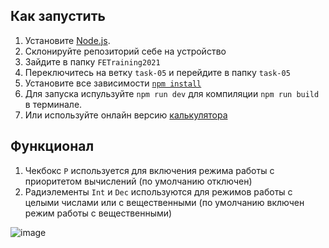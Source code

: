 ## Как запустить

1. Установите [Node.js](https://nodejs.org/en/download/).
2. Склонируйте репозиторий себе на устройство  
4. Зайдите в папку `FETraining2021`
5. Переключитесь на ветку `task-05` и перейдите в папку `task-05`
5. Установите все зависимости [`npm install`](https://docs.npmjs.com/cli/install)  
6. Для запуска испульзуйте `npm run dev` для компиляции `npm run build` в терминале.
7. Или используйте онлайн версию [калькулятора](https://alexeyvalko-calculator.netlify.app/)

## Функционал
1. Чекбокс `P` используется для включения режима работы с приоритетом вычислений (по умолчанию отключен)
2. Радиэлементы `Int` и `Dec` используются для режимов работы с целыми числами или с вещественными (по умолчанию включен режим работы с вещественными)

![image](https://user-images.githubusercontent.com/60567379/144027959-192821cb-8cad-4179-b03d-0909facb7f1c.png)
